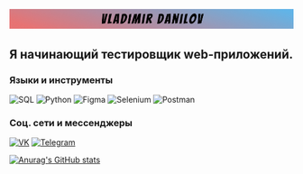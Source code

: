 [![Header](https://github.com/Lars-vn/Lars-vn/blob/main/assets/Group%201.jpg)](https://vk.com/vladimr.danilov)

## Я начинающий тестировщик web-приложений.

### Языки и инструменты
![SQL](https://img.shields.io/badge/-SQL-090909?style=for-the-badge&logo=mysql&logoColor=006488)
![Python](https://img.shields.io/badge/-Python-090909?style=for-the-badge&logo=Python&logoColor=006488)
![Figma](https://img.shields.io/badge/-Figma-090909?style=for-the-badge&logo=Figma)
![Selenium](https://img.shields.io/badge/-Selenium-090909?style=for-the-badge&logo=Selenium)
![Postman](https://img.shields.io/badge/-Postman-090909?style=for-the-badge&logo=Postman)

### Соц. сети и мессенджеры
[![VK](https://img.shields.io/badge/-VKontakte-090909?style=for-the-badge&logo=VK&logoColor=0076FF)](https://vk.com/vladimr.danilov)
[![Telegram](https://img.shields.io/badge/-Telegram-090909?style=for-the-badge&logo=Telegram&logoColor=34ABDF)](https://t.me/vladimrdanilov)

[![Anurag's GitHub stats](https://github-readme-stats.vercel.app/api?username=Lars-vn&show_icons=true&theme=dracula)](https://github-readme-stats.vercel.app/api?username=Lars-vn&show_icons=true)
